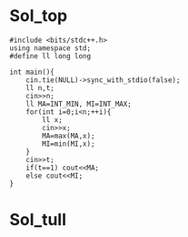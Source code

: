 # Sol_top

    #include <bits/stdc++.h>
    using namespace std;
    #define ll long long
    
    int main(){
        cin.tie(NULL)->sync_with_stdio(false);
        ll n,t;
        cin>>n;
        ll MA=INT_MIN, MI=INT_MAX;
        for(int i=0;i<n;++i){
            ll x;
            cin>>x;
            MA=max(MA,x);
            MI=min(MI,x);
        }
        cin>>t;
        if(t==1) cout<<MA;
        else cout<<MI;
    }

# Sol_tull
